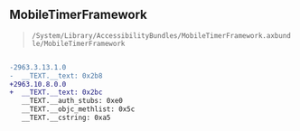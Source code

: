 ## MobileTimerFramework

> `/System/Library/AccessibilityBundles/MobileTimerFramework.axbundle/MobileTimerFramework`

```diff

-2963.3.13.1.0
-  __TEXT.__text: 0x2b8
+2963.10.8.0.0
+  __TEXT.__text: 0x2bc
   __TEXT.__auth_stubs: 0xe0
   __TEXT.__objc_methlist: 0x5c
   __TEXT.__cstring: 0xa5

```
